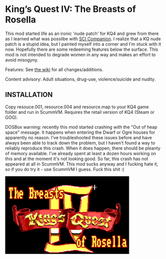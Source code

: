 # King’s Quest IV: The Breasts of Rosella

This mod started life as an ironic 'nude patch' for KQ4 and grew from there as I learned what was possilbe with <a href="http://scicompanion.com">SCI Companion</a>. I realize that a KQ nude patch is a stupid idea, but I painted myself into a corner and I'm stuck with it now. Hopefully there are some redeeming features below the surface. This mod is not intended to degrade women in any way and makes an effort to avoid misogyny. 

Features: See <a href="https://github.com/Doomlazer/KQIV-TBoR/wiki">the wiki</a> for all changes/additions.

Content advisory: Adult situations, drug-use, violence/suicide and nudity.

## INSTALLATION

Copy resouce.001, resource.004 and resource.map to your KQ4 game folder and run in ScummVM. Requires the retail version of KQ4 (Steam or GOG).

DOSBox warning: recently this mod started crashing with the "Out of heap space" message. It happens when entering the Dwarf or Ogre houses for apparently no reason. I've troubleshooted these issues before and have always been able to track down the problem, but I haven't found a way to reliably reproduce this crash. When it does happen, there should be pleanty of memory available. I've already spent at least a dozen hours working on this and at the moment it's not looking good. So far, this crash has not appeared at all in ScummVM. This mod sucks anyway and I fucking hate it, so if you do try it - use ScummVM I guess. Fuck this shit :(

<img src="TitleCard.png" alt="The Breasts of Rosella intro screen" width="400">
